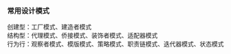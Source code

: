 ### 常用设计模式
创建型：工厂模式、建造者模式<br/>
结构型：代理模式、侨接模式、装饰者模式、适配器模式<br/>
行为行：观察者模式、模版模式、策略模式、职责链模式、迭代器模式、状态模式<br/>
